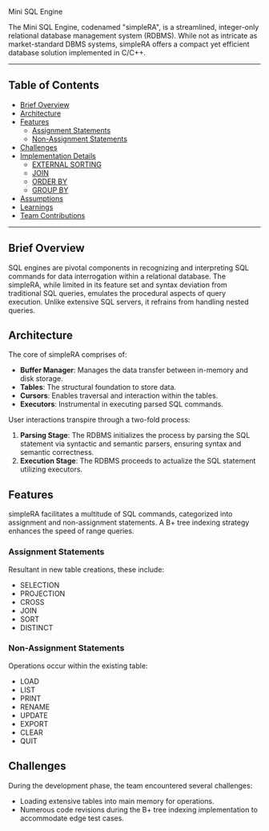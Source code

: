 Mini SQL Engine

The Mini SQL Engine, codenamed "simpleRA", is a streamlined, integer-only relational database management system (RDBMS). While not as intricate as market-standard DBMS systems, simpleRA offers a compact yet efficient database solution implemented in C/C++.

---

## Table of Contents

- [Brief Overview](#brief-overview)
- [Architecture](#architecture)
- [Features](#features)
  * [Assignment Statements](#assignment-statements)
  * [Non-Assignment Statements](#non-assignment-statements)
- [Challenges](#challenges)
- [Implementation Details](#implementation-details)
  * [EXTERNAL SORTING](#external-sorting)
  * [JOIN](#join)
  * [ORDER BY](#order-by)
  * [GROUP BY](#group-by)
- [Assumptions](#assumptions)
- [Learnings](#learnings)
- [Team Contributions](#team-contributions)

---

## Brief Overview

SQL engines are pivotal components in recognizing and interpreting SQL commands for data interrogation within a relational database. The simpleRA, while limited in its feature set and syntax deviation from traditional SQL queries, emulates the procedural aspects of query execution. Unlike extensive SQL servers, it refrains from handling nested queries.

## Architecture

The core of simpleRA comprises of:
- **Buffer Manager**: Manages the data transfer between in-memory and disk storage.
- **Tables**: The structural foundation to store data.
- **Cursors**: Enables traversal and interaction within the tables.
- **Executors**: Instrumental in executing parsed SQL commands.

User interactions transpire through a two-fold process: 
1. **Parsing Stage**: The RDBMS initializes the process by parsing the SQL statement via syntactic and semantic parsers, ensuring syntax and semantic correctness.
2. **Execution Stage**: The RDBMS proceeds to actualize the SQL statement utilizing executors.

## Features

simpleRA facilitates a multitude of SQL commands, categorized into assignment and non-assignment statements. A B+ tree indexing strategy enhances the speed of range queries.

### Assignment Statements

Resultant in new table creations, these include:
- SELECTION
- PROJECTION
- CROSS
- JOIN
- SORT
- DISTINCT

### Non-Assignment Statements

Operations occur within the existing table:
- LOAD
- LIST
- PRINT
- RENAME
- UPDATE
- EXPORT
- CLEAR
- QUIT

## Challenges

During the development phase, the team encountered several challenges:
- Loading extensive tables into main memory for operations.
- Numerous code revisions during the B+ tree indexing implementation to accommodate edge test cases.

